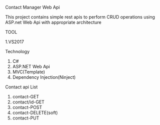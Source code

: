 Contact Manager Web Api 

This project contains simple rest apis to perform CRUD operations using ASP.net Web Api with appropriate architecture

TOOL

  1.VS2017

Technology
  1. C#
  2. ASP.NET Web Api
  3. MVC(Template)
  4. Dependency Injection(Ninject)

Contact api List
  1. contact-GET
  2. contact/id-GET
  3. contact-POST
  4. contact-DELETE(soft)
  5. contact-PUT

